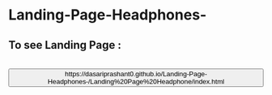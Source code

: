 # Landing-Page-Headphones-<br>
<h2>To see Landing Page : </h2><br>
<button>https://dasariprashant0.github.io/Landing-Page-Headphones-/Landing%20Page%20Headphone/index.html</button>
